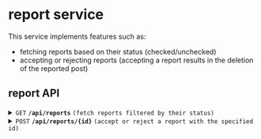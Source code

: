 # report service

This service implements features such as:

* fetching reports based on their status (checked/unchecked)
* accepting or rejecting reports (accepting a report results in the deletion of the reported post)

## report API

<details>
<summary><code>GET</code> <code><b>/api/reports</b></code> <code>(fetch reports filtered by their status)</code></summary>

##### Required OAuth2 Scopes

* report.read

##### Query Parameters

| Name    | Type                       | Data type | Description                                                             |
|---------|----------------------------|-----------|-------------------------------------------------------------------------|
| page    | optional                   | integer   | Number of the page to fetch                                             |
| checked | optional (default "false") | boolean   | Fetches unchecked reports when true, otherwise it shows checked reports |

##### Body

N/A

##### Example Responses

| Http Code | Response                                                                                                                                                                                                                                                                                                                     | Reason                                                 |
|-----------|------------------------------------------------------------------------------------------------------------------------------------------------------------------------------------------------------------------------------------------------------------------------------------------------------------------------------|--------------------------------------------------------|
| `200`     | page containing `{"content":[{"reportId":"b4c53fde-228e-49aa-bfd7-cd2c0ebdacd8","dateCreated":"2023-04-11T11:18:47.941+00:00","reason":"SPAM","context":"test context","reportedPostId":"decc2b6d-992e-4d33-aa98-a472737795b5","reportingUserId":"188967d5-d165-4de4-bc60-cba0910bd5de","accepted":false,"checked":false}]}` | Request valid                                          |
| `401`     |                                                                                                                                                                                                                                                                                                                              | Bearer token not provided or lacks the required scopes |

</details>

<details>
<summary><code>POST</code> <code><b>/api/reports/{id}</b></code> <code>(accept or reject a report with the specified id)</code></summary>

##### Required OAuth2 Scopes

* report.write

##### Query Parameters

| Name   | Type     | Data type | Description                                                              |
|--------|----------|-----------|--------------------------------------------------------------------------|
| accept | required | boolean   | Deletes the reported post when true, otherwise leaves the post untouched |

##### Body

N/A

##### Example Responses

| Http Code | Response                                                                          | Reason                                                          |
|-----------|-----------------------------------------------------------------------------------|-----------------------------------------------------------------|
| `200`     |                                                                                   | Request valid                                                   |
| `404`     | `{"messages":["report 0fd6d248-9ba1-4ef0-a5e0-ac09add7d894 could not be found"]}` | Report does not exists                                          |
| `422`     | `{"messages":["report has already been checked"]}`                                | The initial decision on a report is final and cannot be changed |
| `401`     |                                                                                   | Bearer token not provided or lacks the required scopes          |

</details>